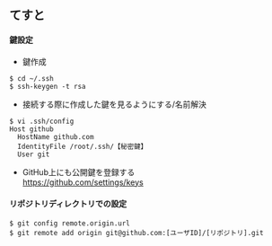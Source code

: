 ## てすと
#### 鍵設定

- 鍵作成
```
$ cd ~/.ssh
$ ssh-keygen -t rsa
```

- 接続する際に作成した鍵を見るようにする/名前解決
```
$ vi .ssh/config
Host github
  HostName github.com
  IdentityFile /root/.ssh/【秘密鍵】
  User git
```

- GitHub上にも公開鍵を登録する  
https://github.com/settings/keys

#### リポジトリディレクトリでの設定
```
$ git config remote.origin.url
$ git remote add origin git@github.com:[ユーザID]/[リポジトリ].git
```
